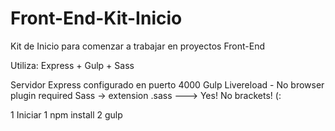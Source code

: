 # Front-End-Kit-Inicio

Kit de Inicio para comenzar a trabajar en proyectos Front-End

Utiliza:
Express + Gulp + Sass

Servidor Express configurado en puerto 4000
Gulp
Livereload - No browser plugin required
Sass -> extension .sass ---> Yes! No brackets! (:

1 Iniciar
  1 npm install
  2 gulp
